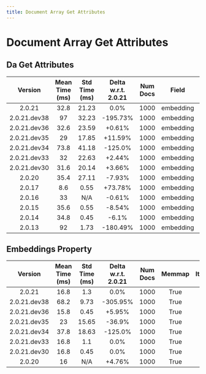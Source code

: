 ```yaml
---
title: Document Array Get Attributes
---
```

# Document Array Get Attributes

## Da Get Attributes

| Version | Mean Time (ms) | Std Time (ms) | Delta w.r.t. 2.0.21 | Num Docs | Field | Memmap | Iterations |
| :---: | :---: | :---: | :---: | :---: | :---: | :---: | :---: |
| 2.0.21 | 32.8 | 21.23 | 0.0% | 1000 | embedding | True | 5 |
| 2.0.21.dev38 | 97 | 32.23 | -195.73% | 1000 | embedding | True | 5 |
| 2.0.21.dev36 | 32.6 | 23.59 | +0.61% | 1000 | embedding | True | 5 |
| 2.0.21.dev35 | 29 | 17.85 | +11.59% | 1000 | embedding | True | 5 |
| 2.0.21.dev34 | 73.8 | 41.18 | -125.0% | 1000 | embedding | True | 5 |
| 2.0.21.dev33 | 32 | 22.63 | +2.44% | 1000 | embedding | True | 5 |
| 2.0.21.dev30 | 31.6 | 20.14 | +3.66% | 1000 | embedding | True | 5 |
| 2.0.20 | 35.4 | 27.11 | -7.93% | 1000 | embedding | True | 5 |
| 2.0.17 | 8.6 | 0.55 | +73.78% | 1000 | embedding | True | 5 |
| 2.0.16 | 33 | N/A | -0.61% | 1000 | embedding | True | 5 |
| 2.0.15 | 35.6 | 0.55 | -8.54% | 1000 | embedding | True | 5 |
| 2.0.14 | 34.8 | 0.45 | -6.1% | 1000 | embedding | True | 5 |
| 2.0.13 | 92 | 1.73 | -180.49% | 1000 | embedding | True | 5 |
## Embeddings Property

| Version | Mean Time (ms) | Std Time (ms) | Delta w.r.t. 2.0.21 | Num Docs | Memmap | Iterations |
| :---: | :---: | :---: | :---: | :---: | :---: | :---: |
| 2.0.21 | 16.8 | 1.3 | 0.0% | 1000 | True | 5 |
| 2.0.21.dev38 | 68.2 | 9.73 | -305.95% | 1000 | True | 5 |
| 2.0.21.dev36 | 15.8 | 0.45 | +5.95% | 1000 | True | 5 |
| 2.0.21.dev35 | 23 | 15.65 | -36.9% | 1000 | True | 5 |
| 2.0.21.dev34 | 37.8 | 18.63 | -125.0% | 1000 | True | 5 |
| 2.0.21.dev33 | 16.8 | 1.1 | 0.0% | 1000 | True | 5 |
| 2.0.21.dev30 | 16.8 | 0.45 | 0.0% | 1000 | True | 5 |
| 2.0.20 | 16 | N/A | +4.76% | 1000 | True | 5 |
